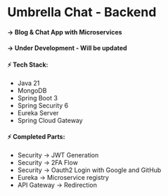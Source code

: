 # Umbrella Chat - Backend

#### -> Blog & Chat App with Microservices
#### -> Under Development - Will be updated

#### ⚡ Tech Stack:
- Java 21
- MongoDB
- Spring Boot 3
- Spring Security 6
- Eureka Server
- Spring Cloud Gateway

#### ⚡ Completed Parts:
- Security -> JWT Generation
- Security -> 2FA Flow
- Security -> Oauth2 Login with Google and GitHub
- Eureka -> Microservice registry
- API Gateway -> Redirection